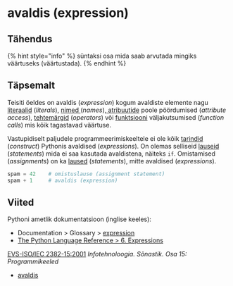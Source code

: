 # avaldis \(expression\)

## Tähendus

{% hint style="info" %}
süntaksi osa mida saab arvutada mingiks väärtuseks \(väärtustada\).
{% endhint %}

## Täpsemalt

Teisiti öeldes on avaldis \(_expression_\) kogum avaldiste elemente nagu [literaalid](literaal-literal.md) \(_literals_\), [nimed ](nimi-name.md)\(_names_\),[ atribuutide](atribuut-attribute.md) poole pöördumised \(_attribute access_\), [tehtemärgid](tehtemaerk-operator.md) \(_operators_\) või [funktsiooni](funktsioon-function.md) väljakutsumised \(_function calls_\) mis kõik tagastavad väärtuse. 

Vastupidiselt paljudele programmeerimiskeeltele ei ole kõik [tarindid](keeletarind-language-construct.md) \(_construct_\) Pythonis avaldised \(_expressions_\). On olemas selliseid [lauseid](lause-statement.md) \(_statements_\) mida ei saa kasutada avaldistena, näiteks `if`. Omistamised \(_assignments_\) on ka [laused](lause-statement.md) \(_statements_\), mitte avaldised \(_expressions_\).

```python
spam = 42    # omistuslause (assignment statement)
spam + 1     # avaldis (expression)
```

## Viited

Pythoni ametlik dokumentatsioon \(inglise keeles\):

* Documentation &gt; Glossary &gt; [expression](https://docs.python.org/3/glossary.html#term-expression) 
* [The Python Language Reference &gt; 6. Expressions](https://docs.python.org/3/reference/expressions.html) 

[ EVS-ISO/IEC 2382-15:2001](https://www.evs.ee/et/evs-iso-iec-2382-15-2001) _Infotehnoloogia. Sõnastik. Osa 15: Programmikeeled_

* [avaldis](http://www.eki.ee/dict/its/index.cgi?Q=D357F4D0-6C03-1014-88DC-FC5F0DBED45A&F=GUID&C01=1&C02=0&C10=1) 

